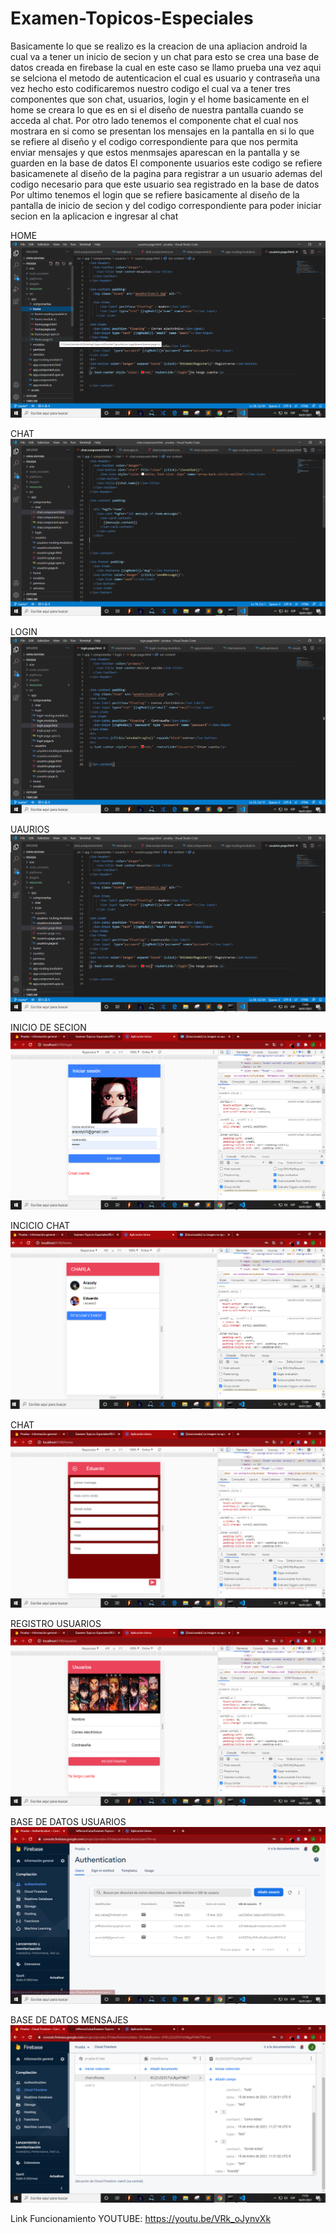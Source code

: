 # Examen-Topicos-Especiales
Basicamente lo que se realizo es la creacion de una apliacion android la cual va a tener
un inicio de secion y un chat para esto se crea una base de datos creada en firebase la 
cual en este caso se llamo prueba una vez aqui se selciona el metodo de autenticacion el cual es usuario y 
contraseña una vez hecho esto codificaremos nuestro codigo el cual va a tener tres componentes que son 
chat, usuarios, login y el home basicamente en el home se creara lo que es en si el diseño de nuestra pantalla 
cuando se acceda al chat.
Por otro lado tenemos el componente chat el cual nos mostrara en si como se presentan los mensajes en la pantalla
en si lo que se refiere al diseño y el codigo correspondiente para que nos permita enviar mensajes y que estos menmsajes 
aparescan en la pantalla y se guarden en la base de datos
El componente usuarios este codigo se refiere basicamenete al diseño de la pagina para registrar a un usuario ademas del codigo
necesario para que este usuario sea registrado en la base de datos
Por ultimo tenemos el login que se refiere basicamente al diseño de la pantalla de inicio de secion y del codigo correspondiente para poder iniciar secion en la aplicacion e 
ingresar al chat

HOME
![ScreenShot](https://github.com/JeffersonCaiza/Examen-Topicos-Especiales/blob/master/image.png?raw=true)

CHAT
![ScreenShot](https://github.com/JeffersonCaiza/Examen-Topicos-Especiales/blob/master/image2.PNG?raw=true)

LOGIN
![ScreenShot](https://github.com/JeffersonCaiza/Examen-Topicos-Especiales/blob/master/image3.PNG?raw=true)

UAURIOS
![ScreenShot](https://github.com/JeffersonCaiza/Examen-Topicos-Especiales/blob/master/image4.PNG?raw=true)


INICIO DE SECION
![ScreenShot](https://github.com/JeffersonCaiza/Examen-Topicos-Especiales/blob/master/image5.PNG?raw=true)


INCICIO CHAT
![ScreenShot](https://github.com/JeffersonCaiza/Examen-Topicos-Especiales/blob/master/image6.PNG?raw=true)

CHAT
![ScreenShot](https://github.com/JeffersonCaiza/Examen-Topicos-Especiales/blob/master/image7.PNG?raw=true)


REGISTRO USUARIOS
![ScreenShot](https://github.com/JeffersonCaiza/Examen-Topicos-Especiales/blob/master/image8.PNG?raw=true)

BASE DE DATOS USUARIOS
![ScreenShot](https://github.com/JeffersonCaiza/Examen-Topicos-Especiales/blob/master/image9.PNG?raw=true)

BASE DE DATOS MENSAJES
![ScreenShot](https://github.com/JeffersonCaiza/Examen-Topicos-Especiales/blob/master/image10.PNG?raw=true)

Link Funcionamiento YOUTUBE:
https://youtu.be/VRk_oJynvXk
